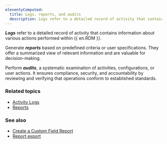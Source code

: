 ```yaml
---
eleventyComputed:
  title: Logs, reports, and audits
  description: Logs refer to a detailed record of activity that contains information about various actions performed within {{ en.RDM }}.
---
```

***Logs*** refer to a detailed record of activity that contains information about various actions performed within {{ en.RDM }}.

Generate ***reports*** based on predefined criteria or user specifications. They offer a summarized view of relevant information and are valuable for decision-making. 

Perform ***audits***, a systematic examination of activities, configurations, or user actions. It ensures compliance, security, and accountability by reviewing and verifying that operations conform to established standards. 

### Related topics
* [Activity Logs](/rdm/windows/commands/view/view/activity-logs/#logs)
* [Reports](/rdm/windows/commands/administration/reports/)

### See also
* [Create a Custom Field Report](/kb/devolutions-powershell/remote-desktop-manager/create-custom-field-report/)
* [Report export](/rdm/windows/commands/administration/reports/export/)
